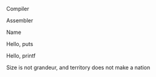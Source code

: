 Compiler 

Assembler

Name 

Hello, puts 

Hello, printf 

Size is not grandeur, and territory does not make a nation 


